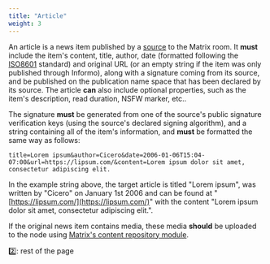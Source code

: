 ```yaml
---
title: "Article"
weight: 3
---
```


An article is a news item published by a
[source](/information-distribution/sources) to the Matrix room. It **must**
include the item's content, title, author, date (formatted following the
[ISO8601](https://tools.ietf.org/html/rfc3339) standard) and original URL (or an
empty string if the item was only published through Informo), along with a
signature coming from its source, and be published on the publication name space
that has been declared by its source. The article **can** also include optional
properties, such as the item's description, read duration, NSFW marker, etc..

The signature **must** be generated from one of the source's public signature
verification keys (using the source's declared signing algorithm), and a string
containing all of the item's information, and **must** be formatted the same way
as follows:

```
title=Lorem ipsum&author=Cicero&date=2006-01-06T15:04-07:00&url=https://lipsum.com/&content=Lorem ipsum dolor sit amet, consectetur adipiscing elit.
```

In the example string above, the target article is titled "Lorem ipsum", was
written by "Cicero" on January 1st 2006 and can be found at
"[https://lipsum.com/](https://lipsum.com/)" with the content "Lorem ipsum dolor
sit amet, consectetur adipiscing elit.".

If the original news item contains media, these media **should** be uploaded to
the node using [Matrix's content repository
module](https://matrix.org/docs/spec/client_server/r0.4.0.html#id112).

2️⃣: rest of the page
